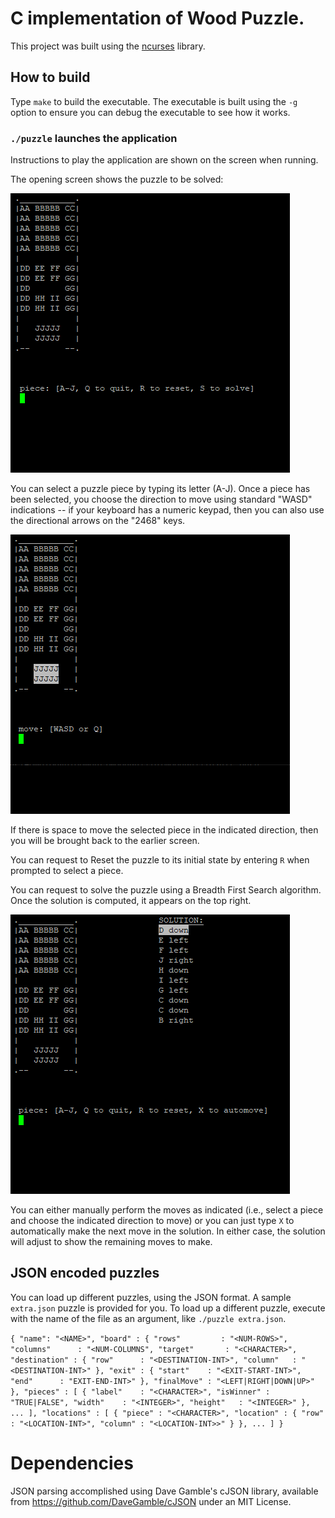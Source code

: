 # C implementation of Wood Puzzle.

This project was built using the [ncurses](https://tldp.org/HOWTO/NCURSES-Programming-HOWTO/) library.

## How to build

Type `make` to build the executable. The executable is built using the `-g` option to ensure you can debug the executable to see how it works.

### `./puzzle` launches the application

Instructions to play the application are shown on the screen when running.

The opening screen shows the puzzle to be solved:

![Initial Puzzle](images/initial_screen.png?raw=true "Initial Screen")

You can select a puzzle piece by typing its letter (A-J). Once a piece
has been selected, you choose the direction to move using
standard "WASD" indications -- if your keyboard has a numeric keypad, then you can also use the directional arrows on the "2468" keys.

![Select Direction](images/select_direction.png?raw=true "Select Direction")

If there is space to move the selected piece in the indicated
direction, then you will be brought back to the earlier screen.

You can request to Reset the puzzle to its initial state by entering `R` when prompted to select a piece.

You can request to solve the puzzle using a Breadth First Search algorithm. Once the solution is computed, it appears on the top right.

![Solving Puzzle](images/solving_screen.png?raw=true "Solving Puzzle")

You can either manually perform the moves as indicated (i.e., select a piece and choose the indicated direction to move) or you can just type `X` to automatically make the next move in the solution. In either case, the solution will adjust to show the remaining moves to make.

## JSON encoded puzzles

You can load up different puzzles, using the JSON format. A sample `extra.json` puzzle is provided for you. To load up a different puzzle, execute with the name of the file as an argument, like `./puzzle extra.json`.

`
{
    "name": "<NAME>",
    "board" : {
	"rows"         : "<NUM-ROWS>",
	"columns"      : "<NUM-COLUMNS",
	"target"       : "<CHARACTER>",
	"destination" : {
	    "row"      : "<DESTINATION-INT>",
	    "column"   : "<DESTINATION-INT>"
	},
	"exit" : {
	    "start"    : "<EXIT-START-INT>",
	    "end"      : "EXIT-END-INT>"
	},
	"finalMove" : "<LEFT|RIGHT|DOWN|UP>"
    },
    "pieces" : [
	{ "label"    : "<CHARACTER>",
	  "isWinner" : "TRUE|FALSE",
	  "width"    : "<INTEGER>",
	  "height"   : "<INTEGER>"
	},
        ...
    ],
    "locations" : [
	{ "piece" : "<CHARACTER>",
	  "location" : {
	      "row"    : "<LOCATION-INT>",
	      "column" : "<LOCATION-INT>>"
	  }
	},
        ...
    ]
}
`


# Dependencies

JSON parsing accomplished using Dave Gamble's cJSON library, available
from https://github.com/DaveGamble/cJSON under an MIT License.

